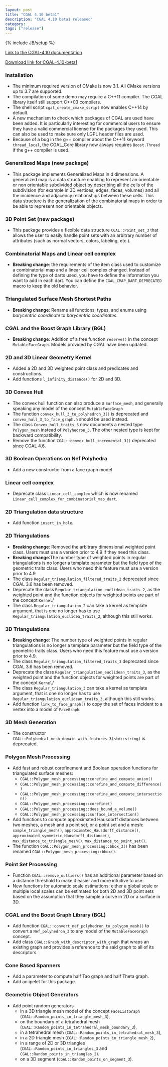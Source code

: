 ```yaml
---
layout: post
title: "CGAL 4.10 beta1"
description: "CGAL 4.10 beta1 released"
category: 
tags: ["release"]
---
```

{% include JB/setup %}

<a href="http://doc.cgal.org/4.10/Manual/index.html">Link to the
CGAL-4.10 documentation</a>

<a href="/download/4.10-beta1">Download link for CGAL-4.10-beta1</a>

  <h3>Installation</h3>
  <ul>
    <li>The minimum required version of CMake is now 3.1. All CMake
      versions up to 3.7 are supported.</li>
    <li>The compilation of some demo may require a C++11 compiler. The
      CGAL library itself still support C++03 compilers.</li>
    <li>The shell script <code>cgal_create_cmake_script</code> now enables
      C++14 by default.</li>
    <li>A new mechanism to check which packages of CGAL are used have been
        added.  It is particularly interesting for commercial users to
        ensure they have a valid commercial license for the packages they
        used. This can also be used to make sure only LGPL header files are
        used.</li>
    <li>Because of a bug in the g++ compiler about the C++11
    keyword <code>thread_local</code>, the CGAL_Core library now always
    requires <code>Boost.Thread</code> if the g++ compiler is used.</li>
  </ul>

  <h3>Generalized Maps (new package)</h3>
  <ul>
    <li>
      This package implements Generalized Maps in d dimensions. A
      generalized map is a data structure enabling to represent an
      orientable or non orientable subdivided object by describing all the
      cells of the subdivision (for example in 3D vertices, edges, faces,
      volumes) and all the incidence and adjacency relationships between
      these cells. This data structure is the generalization of the
      combinatorial maps in order to be able to represent non orientable
      objects.</li>
    </li>
  </ul>

  <h3>3D Point Set (new package)</h3>
  <ul>
    <li>This package provides a flexible data
    structure <code>CGAL::Point_set_3</code> that allows the user to
    easily handle point sets with an arbitrary number of attributes
    (such as normal vectors, colors, labeling, etc.).</li>
  </ul>

  <h3>Combinatorial Maps and Linear cell complex</h3>
  <ul>
    <li>
      <b>Breaking change</b>: the requirements of the item class used to
      customize a combinatorial map and a linear cell complex
      changed. Instead of defining the type of darts used, you have to
      define the information you want to add in each dart. You can define
      the <code>CGAL_CMAP_DART_DEPRECATED</code> macro to keep the old
      behavior.
    </li>
  </ul>

  <h3>Triangulated Surface Mesh Shortest Paths</h3>
  <ul>
    <li>
      <b>Breaking change</b>: Rename all functions, types, and enums
      using <i>barycentric coordinate</i> to <i>barycentric
        coordinates</i>.
    </li>
  </ul>

  <h3>CGAL and the Boost Graph Library (BGL)</h3>
  <ul>
    <li>
      <b>Breaking change</b>: Addition of a free
      function <code>reserve()</code> in the
      concept <code>MutableFaceGraph</code>.  Models provided by CGAL have
      been updated.
    </li>
  </ul>

  <h3>2D and 3D Linear Geometry Kernel</h3>
  <ul>
    <li>Added a 2D and 3D weighted point class and predicates and constructions.
    </li>
    <li>
      Add functions <code>l_infinity_distance()</code> for 2D and 3D.
    </li>
  </ul>

  <h3>3D Convex Hull</h3>
  <ul>
    <li>The convex hull function can also produce
      a <code>Surface_mesh</code>, and generally speaking any model of the
      concept <code>MutableFaceGraph</code></li>
    <li>The function <code>convex_hull_3_to_polyhedron_3()</code> is
      deprecated and <code>convex_hull_3_to_face_graph.h</code> should be
      used instead.</li>
    <li>The class <code>Convex_hull_traits_3</code> now documents a nested
      type <code>Polygon_mesh</code> instead
      of <code>Polyhedron_3</code>. The other nested type is kept for
      backward compatibility.</li>
    <li>Remove the function <code>CGAL::convex_hull_incremental_3()</code>
      deprecated since CGAL 4.6.</li>
  </ul>

  <h3>3D Boolean Operations on Nef Polyhedra</h3>
  <ul>
    <li>Add a new constructor from a face graph model</li>
  </ul>

  <h3>Linear cell complex</h3>
  <ul>
    <li>
      Deprecate class <code>Linear_cell_complex</code> which is now
      renamed <code>Linear_cell_complex_for_combinatorial_map_dart</code>.
    </li>
  </ul>

  <h3> 2D Triangulation data structure </h3>
  <ul>
    <li>
      Add function <code>insert_in_hole</code>.
    </li>
  </ul>

 <h3>2D Triangulations</h3>
  <ul>
    <li><b>Breaking change</b>: Removed the arbitrary dimensional weighted
      point class.  Users must use a version prior to 4.9 if they need this
      class.</li>
    <li><b>Breaking change</b>:The number type of weighted points in
      regular triangulations is no longer a template parameter but the
      field type of the geometric traits class.  Users who need this
      feature must use a version prior to 4.9</li>
    <li>The class <code>Regular_triangulation_filtered_traits_2</code>
      deprecated since CGAL 3.6 has been removed.</li>
    <li>Deprecate the
      class <code>Regular_triangulation_euclidean_traits_2</code>, as the
      weighted point and the function objects for weighted points are part
      of the concept <code>Kernel</code>/</li>
    <li>The class <code>Regular_triangulation_2</code> can take a kernel as
      template argument, that is one no longer has to
      use <code>Regular_triangulation_euclidea_traits_2</code>, although
      this still works.</li>
  </ul>

 <h3>3D Triangulations</h3>
  <ul>
    <li><b>Breaking change</b>: The number type of weighted points in
      regular triangulations is no longer a template parameter but the
      field type of the geometric traits class.  Users who need this
      feature must use a version prior to 4.9.</li>
    <li>The class <code>Regular_triangulation_filtered_traits_3</code>
      deprecated since CGAL 3.6 has been removed.</li>
    <li>Deprecate the
      class <code>Regular_triangulation_euclidean_traits_3</code>, as the
      weighted point and the function objects for weighted points are part
      of the concept <code>Kernel</code>/</li>
    <li>The class <code>Regular_triangulation_3</code> can take a kernel as
      template argument, that is one no longer has to
      use <code>Regular_triangulation_euclidean_traits_3</code>, although
      this still works.</li>
    <li>
      Add function <code>link_to_face_graph()</code> to copy the set of
      faces incident to a vertex into a model of <code>FaceGraph</code>.
    </li>
  </ul>

  <h3> 3D Mesh Generation </h3>
  <ul>
    <li>
      The constructor <code>CGAL::Polyhedral_mesh_domain_with_features_3(std::string)</code> is deprecated.
    </li>
  </ul>

  <h3>Polygon Mesh Processing</h3>
  <ul>
    <li>Add fast and robust corefinement and Boolean operation functions
      for triangulated surface meshes:
      <ul>
        <li> <code>CGAL::Polygon_mesh_processing::corefine_and_compute_union()</code> </li>
        <li> <code>CGAL::Polygon_mesh_processing::corefine_and_compute_difference()</code> </li>
        <li> <code>CGAL::Polygon_mesh_processing::corefine_and_compute_intersection()</code> </li>
        <li> <code>CGAL::Polygon_mesh_processing::corefine()</code> </li>
        <li> <code>CGAL::Polygon_mesh_processing::does_bound_a_volume()</code> </li>
        <li> <code>CGAL::Polygon_mesh_processing::surface_intersection()</code> </li>
      </ul>
    </li>
    <li>
     Add functions to compute approximated Hausdorff distances between two
     meshes, a mesh and a point set, or a point set and a mesh:
     <code>sample_triangle_mesh()</code>,
     <code>approximated_Hausdorff_distance()</code>,
     <code>approximated_symmetric_Hausdorff_distance()</code>,
     <code>max_distance_to_triangle_mesh()</code>,
     <code>max_distance_to_point_set()</code>.
    </li>
    <li>
    The function <code>CGAL::Polygon_mesh_processing::bbox_3()</code> has
    been renamed <code>CGAL::Polygon_mesh_processing::bbox()</code>.
    </li>
  </ul>

  <h3>Point Set Processing</h3>
  <ul>
    <li>Function <code>CGAL::remove_outliers()</code> has an
    additional parameter based on a distance threshold to make it
    easier and more intuitive to use.</li>
    <li>New functions for automatic scale estimations: either a global
    scale or multiple local scales can be estimated for both 2D and 3D
    point sets based on the assumption that they sample a curve in 2D
      or a surface in 3D.</li>
  </ul>

  <h3>CGAL and the Boost Graph Library (BGL)</h3>
  <ul>
    <li>
      Add
      function <code>CGAL::convert_nef_polyhedron_to_polygon_mesh()</code> to
      convert a <code>Nef_polyhedron_3</code> to any model of
      the <code>MutableFaceGraph</code> concept.
    </li>
    <li>
      Add class <code>CGAL::Graph_with_descriptor_with_graph</code> that
      wraps an existing graph and provides a reference to the said graph to
      all of its descriptors.
    </li>
  </ul>
  
  <h3>Cone Based Spanners</h3>
  <ul>
    <li>Add a parameter to compute half Tao graph and half Theta graph.</li>
    <li>Add an ipelet for this package.</li>
  </ul>

  <h3>Geometric Object Generators</h3>
  <ul>
    <li>
      Add point random generators
      <ul>
        <li>in a 3D triangle mesh model of the
          concept <code>FaceListGraph</code>
          (<code>CGAL::Random_points_in_triangle_mesh_3</code>),</li>
        <li>on the boundary of a tetrahedral mesh
          (<code>CGAL::Random_points_in_tetrahedral_mesh_boundary_3</code>),</li>
        <li>in a tetrahedral mesh
          (<code>CGAL::Random_points_in_tetrahedral_mesh_3</code>),</li>
        <li>in a 2D triangle mesh
          (<code>CGAL::Random_points_in_triangle_mesh_2</code>),</li>
        <li>in a range of 2D or 3D triangles
          (<code>CGAL::Random_points_in_triangles_3</code>
          and <code>CGAL::Random_points_in_triangles_2</code>).</li>
        <li>on a 3D segment
          (<code>CGAL::Random_points_on_segment_3</code>).</li>
      </ul>
    </li>
  </ul>
